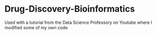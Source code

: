 # Drug-Discovery-Bioinformatics
Used with a tutorial from the Data Science Professory on Youtube where I modified some of my own code
